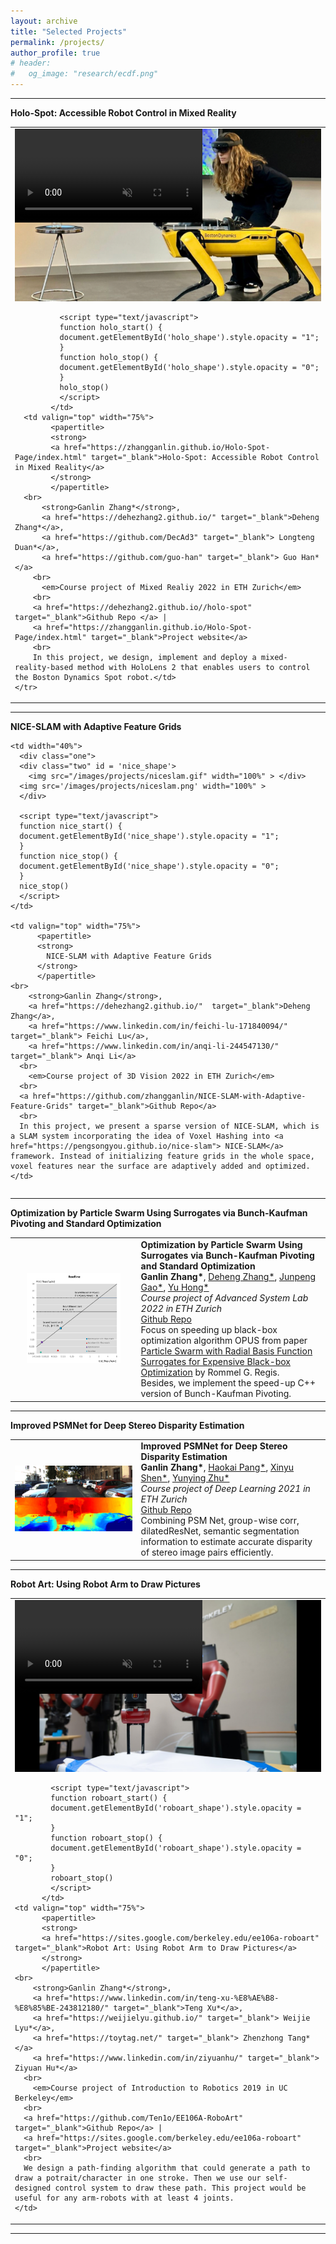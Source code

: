 ```yaml
---
layout: archive
title: "Selected Projects"
permalink: /projects/
author_profile: true
# header:
#   og_image: "research/ecdf.png"
---
```


<!-- <nbsp> -->

<!-- {% include base_path %}

{% assign ordered_pages = site.projects | sort:"order_number" %}

{% for post in ordered_pages %}
  {% include archive-single.html type="grid" %}
{% endfor %} -->


<html>
  <head>
  <meta name="google-site-verification" content="xDNWUvx6Q5EWK5YYSyKvK8DZTmvXhKsGX203Ll-BFFE" >	
  <meta name="generator" content="HTML Tidy for Linux/x86 (vers 11 February 2007), see www.w3.org">
  <meta http-equiv="Content-Type" content="text/html; charset=UTF-8" />
  <style type="text/css">
  @import url(https://fonts.googleapis.com/css?family=Roboto:400,400italic,500,500italic,700,700italic,900,900italic,300italic,300);
  /* @import url(https://fonts.googleapis.com/css?family=Roboto:300,400,500,700|Roboto+Slab:100,300,400,500,700|Material+Icons); */
    /* Color scheme stolen from Sergey Karayev */
    .one
    {
    position: relative;
    }
    .two
    {
    position: absolute;
    transition: opacity .2s ease-in-out;
    -moz-transition: opacity .2s ease-in-out;
    -webkit-transition: opacity .2s ease-in-out;
    }
    .fade {
     transition: opacity .2s ease-in-out;
     -moz-transition: opacity .2s ease-in-out;
     -webkit-transition: opacity .2s ease-in-out;
    }
    span.highlight {
        background-color: #ffffd0;
    }
  </style>




<hr>
  <heading><strong>Holo-Spot: Accessible Robot Control in Mixed Reality</strong> </heading>
  <table width="100%" align="center" border="0" cellspacing="0" cellpadding="20">  
    <tr onmouseout="holo_stop()" onmouseover="holo_start()">  
            <td width="40%">
              <div class="one">
                <div class="two" id='holo_shape'>
                  <!-- <img src='/images/projects/holospot.gif' width="100%"> -->
                  <video  width="100%" muted autoplay loop>
                    <source src="/images/projects/holospot.mp4" type="video/mp4">
                        Your browser does not support the video tag.
                    </video>
                  </div>
                  <img src='/images/projects/holospot.png' width="100%"/>
                </div>
                            
              <script type="text/javascript">
              function holo_start() { 
              document.getElementById('holo_shape').style.opacity = "1";
              }
              function holo_stop() { 
              document.getElementById('holo_shape').style.opacity = "0"; 
              }
              holo_stop()
              </script>
            </td>
      <td valign="top" width="75%">
            <papertitle>
            <strong>
            <a href="https://zhangganlin.github.io/Holo-Spot-Page/index.html" target="_blank">Holo-Spot: Accessible Robot Control in Mixed Reality</a>
            </strong>
            </papertitle>
      <br>
          <strong>Ganlin Zhang*</strong>,
          <a href="https://dehezhang2.github.io/" target="_blank">Deheng Zhang*</a>,
          <a href="https://github.com/DecAd3" target="_blank"> Longteng Duan*</a>,
          <a href="https://github.com/guo-han" target="_blank"> Guo Han*</a>
        <br>
          <em>Course project of Mixed Realiy 2022 in ETH Zurich</em>
        <br>
        <a href="https://dehezhang2.github.io//holo-spot" target="_blank">Github Repo </a> | 
        <a href="https://zhangganlin.github.io/Holo-Spot-Page/index.html" target="_blank">Project website</a>
        <br>
        In this project, we design, implement and deploy a mixed-reality-based method with HoloLens 2 that enables users to control the Boston Dynamics Spot robot.</td>
    </tr>
  </table>
  <hr>


<heading><strong>NICE-SLAM with Adaptive Feature Grids</strong> </heading>
<table width="100%" align="center" border="0" cellspacing="0" cellpadding="20">
  <tr onmouseout="nice_stop()" onmouseover="nice_start()"> 
    
    <td width="40%">
      <div class="one">
      <div class="two" id = 'nice_shape'>
        <img src="/images/projects/niceslam.gif" width="100%" > </div>
      <img src='/images/projects/niceslam.png' width="100%" >
      </div>
      
      <script type="text/javascript">
      function nice_start() { 
      document.getElementById('nice_shape').style.opacity = "1";
      }
      function nice_stop() { 
      document.getElementById('nice_shape').style.opacity = "0"; 
      }
      nice_stop()
      </script>
    </td>

    <td valign="top" width="75%">
          <papertitle>
          <strong>
            NICE-SLAM with Adaptive Feature Grids
          </strong>
          </papertitle>
    <br>
        <strong>Ganlin Zhang</strong>,
        <a href="https://dehezhang2.github.io/"  target="_blank">Deheng Zhang</a>,
        <a href="https://www.linkedin.com/in/feichi-lu-171840094/" target="_blank"> Feichi Lu</a>,
        <a href="https://www.linkedin.com/in/anqi-li-244547130/" target="_blank"> Anqi Li</a>
      <br>
        <em>Course project of 3D Vision 2022 in ETH Zurich</em>
      <br>
      <a href="https://github.com/zhangganlin/NICE-SLAM-with-Adaptive-Feature-Grids" target="_blank">Github Repo</a>
      <br>
      In this project, we present a sparse version of NICE-SLAM, which is a SLAM system incorporating the idea of Voxel Hashing into <a href="https://pengsongyou.github.io/nice-slam"> NICE-SLAM</a> framework. Instead of initializing feature grids in the whole space, voxel features near the surface are adaptively added and optimized.
    </td>
  </tr>
</table>
<hr>

<heading><strong>Optimization by Particle Swarm Using Surrogates via Bunch-Kaufman Pivoting and Standard Optimization</strong> </heading>
<table width="100%" align="center" border="0" cellspacing="0" cellpadding="20">  
    <td width="40%">
      <div class="one">
      <center><img src="/images/projects/opus.png" width="80%"> </center></div>
    </td>
    <td valign="top" width="75%">
          <papertitle>
          <strong>
            Optimization by Particle Swarm Using Surrogates via Bunch-Kaufman Pivoting and Standard Optimization
          </strong>
          </papertitle>
    <br>
        <strong>Ganlin Zhang*</strong>,
        <a href="https://dehezhang2.github.io/" target="_blank">Deheng Zhang*</a>,
        <a href="https://www.linkedin.com/in/junpeng-gao-04574917b/" target="_blank"> Junpeng Gao*</a>,
        <a href="https://www.linkedin.com/in/yu-hong-b06322178/" target="_blank"> Yu Hong*</a>
      <br>
        <em>Course project of Advanced System Lab 2022 in ETH Zurich</em>
      <br>
      <a href="https://github.com/zhangganlin/OPUS-via-Bunch-Kaufman-pivoting-and-standard-optimization" target="_blank">Github Repo</a>
      <br>
      Focus on speeding up black-box optimization algorithm OPUS from paper <a href="https://acl.inf.ethz.ch/teaching/fastcode/2022/project/project-ideas/particle-swarm.pdf" target="_blank">Particle Swarm with Radial Basis Function Surrogates for Expensive Black-box Optimization</a> by Rommel G. Regis. 
      <br>
      Besides, we implement the speed-up C++ version of Bunch-Kaufman Pivoting.
    </td>
</table>
<hr>

<heading><strong>Improved PSMNet for Deep Stereo Disparity Estimation</strong> </heading>
<table width="100%" align="center" border="0" cellspacing="0" cellpadding="20">  
    <td width="40%">
      <div class="one">
      <img src="/images/projects/psm.png" width="100%"> </div>
    </td>
    <td valign="top" width="75%">
          <papertitle>
          <strong>
            Improved PSMNet for Deep Stereo Disparity Estimation
          </strong>
          </papertitle>
    <br>
        <strong>Ganlin Zhang*</strong>,
        <a href="https://github.com/hkkkpang" target="_blank">Haokai Pang*</a>,
        <a href="https://github.com/ucabxs0" target="_blank"> Xinyu Shen*</a>,
        <a href="https://github.com/yunyingzhu" target="_blank"> Yunying Zhu*</a>
      <br>
        <em>Course project of Deep Learning 2021 in ETH Zurich</em>
      <br>
      <a href="https://github.com/zhangganlin/Improved-PSMNet-for-Deep-Stereo-Disparity-Estimation" target="_blank">Github Repo</a>
      <br>
      Combining PSM Net, group-wise corr, dilatedResNet, semantic segmentation information to estimate accurate disparity of stereo image pairs efficiently.
    </td>
</table>
<hr>

<heading><strong>Robot Art: Using Robot Arm to Draw Pictures</strong> </heading>
<table width="100%" align="center" border="0" cellspacing="0" cellpadding="20">  
  <tr onmouseout="roboart_stop()" onmouseover="roboart_start()">  
          <td width="40%">
            <div class="one">
            <div class="two" id = 'roboart_shape'>
              <video  width="100%" muted autoplay loop>
                <source src="/images/projects/roboart.mp4" type="video/mp4">
                    Your browser does not support the video tag.
                </video>
              </div>
            <img src='/images/projects/roboart.png' width="100%">
            </div>
            
            <script type="text/javascript">
            function roboart_start() { 
            document.getElementById('roboart_shape').style.opacity = "1";
            }
            function roboart_stop() { 
            document.getElementById('roboart_shape').style.opacity = "0"; 
            }
            roboart_stop()
            </script>
          </td>
    <td valign="top" width="75%">
          <papertitle>
          <strong>
          <a href="https://sites.google.com/berkeley.edu/ee106a-roboart" target="_blank">Robot Art: Using Robot Arm to Draw Pictures</a>
          </strong>
          </papertitle>
    <br>
        <strong>Ganlin Zhang*</strong>,
        <a href="https://www.linkedin.com/in/teng-xu-%E8%AE%B8-%E8%85%BE-243812180/" target="_blank">Teng Xu*</a>,
        <a href="https://weijielyu.github.io/" target="_blank"> Weijie Lyu*</a>,
        <a href="https://toytag.net/" target="_blank"> Zhenzhong Tang*</a>
        <a href="https://www.linkedin.com/in/ziyuanhu/" target="_blank"> Ziyuan Hu*</a>
      <br>
        <em>Course project of Introduction to Robotics 2019 in UC Berkeley</em>
      <br>
      <a href="https://github.com/Ten1o/EE106A-RoboArt" target="_blank">Github Repo</a> | 
      <a href="https://sites.google.com/berkeley.edu/ee106a-roboart" target="_blank">Project website</a>
      <br>
      We design a path-finding algorithm that could generate a path to draw a potrait/character in one stroke. Then we use our self-designed control system to draw these path. This project would be useful for any arm-robots with at least 4 joints.
    </td>
  </tr>
</table>
<hr>

